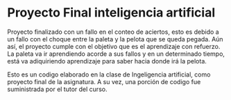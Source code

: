 # Proyecto Final inteligencia artificial

Proyecto finalizado con un fallo en el conteo de aciertos, esto es debido a un fallo con el choque entre la paleta y la pelota que se queda pegada.
Aún así, el proyecto cumple con el objetivo que es el aprendizaje con refuerzo. La paleta va ir aprendiendo acorde a sus fallos y en un determinado tiempo, está va adiquiriendo aprendizaje para saber hacia donde irá la pelota. 

Esto es un codigo elaborado en la clase de Ingeligencia artificial, como proyecto final de la asignatura. A su vez, una porción de codigo fue suministrada por el tutor del curso. 
